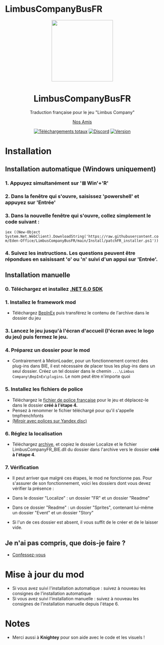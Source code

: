 # LimbusCompanyBusFR

<div align="center">
<a href="https://github.com/Eden-Office/LimbusCompanyBusFR">
   <img src="https://raw.githubusercontent.com/Eden-Office/LimbusCompanyBusFR/refs/heads/main/Localize/Readme/EO_EdenButton.png"
      width="200"
      height="200"/>
</a>
   
# LimbusCompanyBusFR
Traduction française pour le jeu "Limbus Company"
   
[Nos Amis](https://github.com/LocalizeLimbusCompany/LocalizeLimbusCompany)
   
[![Téléchargements totaux](https://img.shields.io/github/downloads/Eden-Office/LimbusCompanyBusFR/total?label=T%C3%A9l%C3%A9chargements%20Totaux)](../../releases)
[![Discord](https://img.shields.io/discord/884713391753666630)](https://discord.gg/kcQv8CrKG8)
[![Version](https://img.shields.io/github/v/release/Eden-Office/LimbusCompanyBusFR?sort=date&label=Version)](../../releases/latest)
</div>

# Installation

## Installation automatique (Windows uniquement)

### 1. Appuyez simultanément sur '⊞ Win'+'R'
### 2. Dans la fenêtre qui s'ouvre, saisissez 'powershell' et appuyez sur 'Entrée'
### 3. Dans la nouvelle fenêtre qui s'ouvre, collez simplement le code suivant :
``iex ((New-Object System.Net.WebClient).DownloadString('https://raw.githubusercontent.com/Eden-Office/LimbusCompanyBusFR/main/Install/patchFR_installer.ps1'))``
### 4. Suivez les instructions. Les questions peuvent être répondues en saisissant 'o' ou 'n' suivi d'un appui sur 'Entrée'.


## Installation manuelle

### 0. Téléchargez et installez [.NET 6.0 SDK](https://dotnet.microsoft.com/en-us/download/dotnet/thank-you/sdk-6.0.413-windows-x64-installer)
### 1. Installez le framework mod
   - Téléchargez [BepInEx](https://builds.bepinex.dev/projects/bepinex_be/674/BepInEx-Unity.IL2CPP-win-x64-6.0.0-be.674%2B82077ec.zip) puis transférez le contenu de l'archive dans le dossier du jeu
### 3. Lancez le jeu jusqu'à l'écran d'accueil (l'écran avec le logo du jeu) puis fermez le jeu.
### 4. Préparez un dossier pour le mod
   -  Contrairement à MelonLoader, pour un fonctionnement correct des plug-ins dans BIE, il est nécessaire de placer tous les plug-ins dans un seul dossier. Créez un tel dossier dans le chemin ``...\Limbus Company\BepInEx\plugins``. Le nom peut être n'importe quoi
### 5. Installez les fichiers de police
   - Téléchargez le [fichier de police française](https://mega.nz/folder/jfpXCITY#lIR8cGWquj53lsC-73r7gQ/file/CS5GnaTB) pour le jeu et déplacez-le dans le dossier **créé à l'étape 4.**
   - Pensez à renommer le fichier téléchargé pour qu'il s'appelle tmpfrenchfonts
   - [(Miroir avec polices sur Yandex disc)](https://disk.yandex.ru/d/ZKi3tK4krhPrWA)
### 6. Réglez la localisation
   - Téléchargez [archive](../../releases), et copiez le dossier Localize et le fichier LimbusCompanyFR_BIE.dll du dossier dans l'archive vers le dossier **créé à l'étape 4**.

### 7. Vérification
   - Il peut arriver que malgré ces étapes, le mod ne fonctionne pas. Pour s'assurer de son fonctionnement, voici les dossiers dont vous devez vérifier la présence :
   - Dans le dossier "Localize" : un dossier "FR" et un dossier "Readme"
   - Dans ce dossier "Readme" : un dossier "Sprites", contenant lui-même un dossier "Event" et un dossier "Story"

   - Si l'un de ces dossier est absent, il vous suffit de le créer et de le laisser vide.
    
## Je n'ai pas compris, que dois-je faire ? 
   - [Confessez-vous](https://www.youtube.com/watch?v=kLaaJ_aeoyM)

# Mise à jour du mod
   - Si vous avez suivi l'installation automatique : suivez à nouveau les consignes de l'installation automatique
   - Si vous avez suivi l'installation manuelle : suivez à nouveau les consignes de l'installation manuelle depuis l'étape 6.

# Notes
- Merci aussi à <b>Knightey</b> pour son aide avec le code et les visuels !

